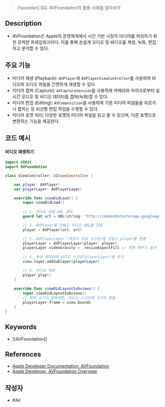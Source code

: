 >[!question]
>GQ. AVFoundation의 활용 사례를 알아보자

## Description
- AVFoundation은 Apple의 운영체계에서 시간 기반 시청각 미디어를 처리하기 위한 강력한 프레임워크이다. 이를 통해 손쉽게 오디오 및 비디오를 재생, 녹화, 편집하고 분석할 수 있다.

## 주요 기능
+ 미디어 재생 (Playback): `AVPlayer`와 `AVPlayerViewController`를 사용하여 비디오와 오디오 파일을 간편하게 재생할 수 있다.
+ 미디어 캡쳐 (Capture): `AVCaptureSession`을 사용하여 카메라와 마이크로부터 실시간 오디오 및 비디오 데이터를 캡쳐(녹화)할 수 있다.
+ 미디어 편집 (Editing): `AVComposition`을 사용하여 기존 미디어 파일들을 자르거나 합치는 등 비선형 편집 작업을 수행할 수 있다.
+ 미디어 포맷 처리: 다양한 포맷의 미디어 파일을 읽고 쓸 수 있으며, 다른 포맷으로 변환하는 기능을 제공한다.

## 코드 예시
#### 비디오 재생하기
```Swift
import UIKit
import AVFoundation

class ViewController: UIViewController {

    var player: AVPlayer!
    var playerLayer: AVPlayerLayer!

    override func viewDidLoad() {
        super.viewDidLoad()
        
        // 1. 비디오 파일 URL 준비
        guard let url = URL(string: "http://commondatastorage.googleapis.com/gtv-videos-bucket/sample/BigBuckBunny.mp4") else { return }

        // 2. AVPlayer를 만들고 비디오 URL을 전달
        player = AVPlayer(url: url)

        // 3. AVPlayerLayer (영상이 보일 스크린)를 만들고 player를 연결
        playerLayer = AVPlayerLayer(player: player)
        playerLayer.videoGravity = .resizeAspectFill // 화면 채우기 옵션
        
        // 4. 뷰의 레이어에 비디오 스크린(playerLayer)을 추가
        view.layer.addSublayer(playerLayer)

        // 5. 비디오 재생
        player.play()
    }
    
    override func viewDidLayoutSubviews() {
        super.viewDidLayoutSubviews()
        // 뷰의 크기가 정해지면, 비디오 스크린의 크기도 맞춤
        playerLayer.frame = view.bounds
    }
}
```

## Keywords
+ [[AVFoundation]]

## References
- [Apple Developer Documentation: AVFoundation](https://developer.apple.com/documentation/avfoundation)
- [Apple Developer, AVFoundation Overview](https://developer.apple.com/av-foundation/)
## 작성자
- #Air 